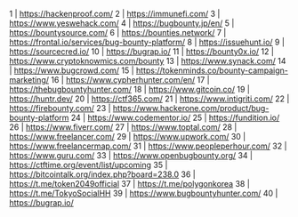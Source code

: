 1 | https://hackenproof.com/
2 | https://immunefi.com/
3 | https://www.yeswehack.com/
4 | https://bugbounty.jp/en/
5 | https://bountysource.com/
6 | https://bounties.network/
7 | https://frontal.io/services/bug-bounty-platform/
8 | https://issuehunt.io/
9 | https://sourcecred.io/
10 | https://bugrap.io/
11 | https://bounty0x.io/
12 | https://www.cryptoknowmics.com/bounty
13 | https://www.synack.com/
14 | https://www.bugcrowd.com/
15 | https://tokenminds.co/bounty-campaign-marketing/
16 | https://www.cypherhunter.com/en/
17 | https://thebugbountyhunter.com/
18 | https://www.gitcoin.co/
19 | https://huntr.dev/
20 | https://ctf365.com/
21 | https://www.intigriti.com/
22 | https://firebounty.com/
23 | https://www.hackerone.com/product/bug-bounty-platform
24 | https://www.codementor.io/
25 | https://fundition.io/
26 | https://www.fiverr.com/
27 | https://www.toptal.com/
28 | https://www.freelancer.com/
29 | https://www.upwork.com/
30 | https://www.freelancermap.com/
31 | https://www.peopleperhour.com/
32 | https://www.guru.com/
33 | https://www.openbugbounty.org/
34 | https://ctftime.org/event/list/upcoming
35 | https://bitcointalk.org/index.php?board=238.0
36 | https://t.me/token2049official
37 | https://t.me/polygonkorea
38 | https://t.me/TokyoSocialHH
39 | https://www.bugbountyhunter.com/
40 | https://bugrap.io/
